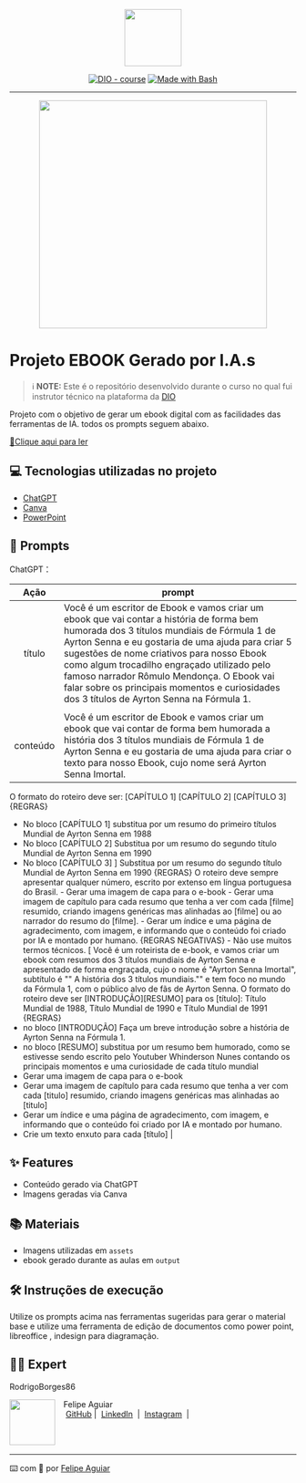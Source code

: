 <p align="center">
    <img width="100" src=".github/assets/banner.png">
</p>


<p align="center">
<a href="https://dio.me/"><img src="https://img.shields.io/badge/DIO-Course-28DA77?logo=youtube" alt="DIO - course"></a>
<a href="https://www.gnu.org/software/bash/" title="Go to Bash homepage"><img src="https://img.shields.io/badge/Prompt-Project-blue?logo=gnu-bash&amp;logoColor=white" alt="Made with Bash"></a></p>

-------


<p align="center">
<img 
    src="./assets/cover.png"
    width="400"  
/>
</p>

# Projeto EBOOK Gerado por I.A.s


 > ℹ️ **NOTE:** Este é o repositório desenvolvido durante o curso no qual fui instrutor técnico na plataforma da [DIO](https://dio.me)

Projeto com o objetivo de gerar um ebook digital com as facilidades das ferramentas de IA. todos os prompts
seguem abaixo.

<a href="https://github.com/RodrigoBorges86/prompts-recipe-to-create-a-ebook/blob/main/output/Ebook_Ayrton_Senna.pdf" title="View PDF now"> 📕Clique aqui para ler</a>

## 💻 Tecnologias utilizadas no projeto

- [ChatGPT](https://chat.openai.com/) 
- [Canva](https://www.canva.com/dream-lab)
- [PowerPoint](https://www.microsoft.com/en/microsoft-365/powerpoint)

## 🧠 Prompts


ChatGPT：

|   Ação   | prompt                                                                                                                                                                                                                                                                         |
| :------: | ------------------------------------------------------------------------------------------------------------------------------------------------------------------------------------------------------------------------------------------------------------------------------ |
|  título  | Você é um escritor de Ebook e vamos criar um ebook que vai contar a história de forma bem humorada dos 3 títulos mundiais de Fórmula 1 de Ayrton Senna e eu gostaria de uma ajuda para criar 5 sugestões de nome criativos para nosso Ebook como algum trocadilho engraçado utilizado pelo famoso narrador Rômulo Mendonça. O Ebook vai falar sobre os principais momentos e curiosidades dos 3 títulos de Ayrton Senna na Fórmula 1.
                                                        |
| conteúdo |Você é um escritor de Ebook e vamos criar um ebook que vai contar de forma bem humorada  a história dos 3 títulos mundiais de Fórmula 1 de Ayrton Senna e eu gostaria de uma ajuda para criar o texto para nosso Ebook, cujo nome será Ayrton Senna Imortal.
O formato do roteiro deve ser: 
[CAPÍTULO 1]
 [CAPÍTULO 2]
 [CAPÍTULO 3]
{REGRAS}
- No bloco [CAPÍTULO 1] substitua por um resumo do primeiro títulos Mundial de Ayrton Senna em 1988
- No bloco [CAPÍTULO 2] Substitua por um resumo do segundo título Mundial de Ayrton Senna em 1990
- No bloco [CAPÍTULO 3] ] Substitua por um resumo do segundo título Mundial de Ayrton Senna em 1990
{REGRAS}
O roteiro deve sempre apresentar qualquer número, escrito por extenso em língua portuguesa do Brasil. - Gerar uma imagem de capa para o e-book - Gerar uma imagem de capítulo para cada resumo que tenha a ver com cada [filme] resumido, criando imagens genéricas mas alinhadas ao [filme] ou ao narrador do resumo do [filme]. - Gerar um índice e uma página de agradecimento, com imagem, e informando que o conteúdo foi criado por IA e montado por humano. {REGRAS NEGATIVAS} - Não use muitos termos técnicos. [ 
Você é um roteirista de e-book, e vamos criar um ebook com resumos dos 3 títulos mundiais de Ayrton Senna e apresentado de forma engraçada, cujo o nome é "Ayrton Senna Imortal", subtítulo é "" A história dos 3 títulos mundiais."" e tem foco no mundo da Fórmula 1, com o público alvo de fãs de Ayrton Senna.
  O formato do roteiro deve ser [INTRODUÇÃO][RESUMO] para os [título]: Título Mundial de 1988, Título Mundial de 1990 e Título Mundial de 1991 
{REGRAS} 
- no bloco [INTRODUÇÃO] Faça um breve introdução sobre a história de Ayrton Senna na Fórmula 1. 
- no bloco [RESUMO] substitua por um resumo bem humorado, como se estivesse sendo escrito pelo Youtuber Whinderson Nunes contando os principais momentos e uma curiosidade de cada título mundial
- Gerar uma imagem de capa para o e-book
 - Gerar uma imagem de capítulo para cada resumo que tenha a ver com cada [titulo] resumido, criando imagens genéricas mas alinhadas ao [titulo] 
- Gerar um índice e uma página de agradecimento, com imagem, e informando que o conteúdo foi criado por IA e montado por humano. 
- Crie um texto enxuto para cada [título]
|

## ✨ Features

- Conteúdo gerado via ChatGPT
- Imagens geradas via Canva

## 📚 Materiais

- Imagens utilizadas em `assets`
- ebook gerado durante as aulas em `output`

## 🛠️ Instruções de execução

Utilize os prompts acima nas ferramentas sugeridas para gerar o material base e utilize uma ferramenta de edição de documentos como power point, libreoffice , indesign para diagramação.

## 👨‍💻 Expert

RodrigoBorges86

<p>
    <img 
      align=left 
      margin=10 
      width=80 
      src="https://avatars.githubusercontent.com/u/37452836?v=4"
    />
    <p>&nbsp&nbsp&nbspFelipe Aguiar<br>
    &nbsp&nbsp&nbsp
    <a href="https://github.com/felipeAguiarCode">
    GitHub</a>&nbsp;|&nbsp;
    <a href="www.linkedin.com/in/
felipe-exe">LinkedIn</a>
&nbsp;|&nbsp;
    <a href="https://www.instagram.com/felipeaguiar.exe/">
    Instagram</a>
&nbsp;|&nbsp;</p>
</p>
<br/><br/>
<p>

---

⌨️ com 💜 por [Felipe Aguiar](https://github.com/felipeAguiarCode)
